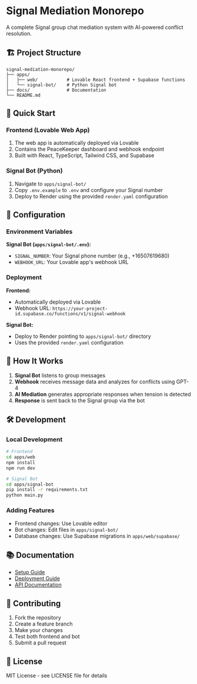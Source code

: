 
# Signal Mediation Monorepo

A complete Signal group chat mediation system with AI-powered conflict resolution.

## 🏗️ Project Structure

```
signal-mediation-monorepo/
├── apps/
│   ├── web/           # Lovable React frontend + Supabase functions
│   └── signal-bot/    # Python Signal bot
├── docs/              # Documentation
└── README.md
```

## 🚀 Quick Start

### Frontend (Lovable Web App)
1. The web app is automatically deployed via Lovable
2. Contains the PeaceKeeper dashboard and webhook endpoint
3. Built with React, TypeScript, Tailwind CSS, and Supabase

### Signal Bot (Python)
1. Navigate to `apps/signal-bot/`
2. Copy `.env.example` to `.env` and configure your Signal number
3. Deploy to Render using the provided `render.yaml` configuration

## 🔧 Configuration

### Environment Variables

**Signal Bot (`apps/signal-bot/.env`):**
- `SIGNAL_NUMBER`: Your Signal phone number (e.g., +16507619680)
- `WEBHOOK_URL`: Your Lovable app's webhook URL

### Deployment

**Frontend:**
- Automatically deployed via Lovable
- Webhook URL: `https://your-project-id.supabase.co/functions/v1/signal-webhook`

**Signal Bot:**
- Deploy to Render pointing to `apps/signal-bot/` directory
- Uses the provided `render.yaml` configuration

## 📖 How It Works

1. **Signal Bot** listens to group messages
2. **Webhook** receives message data and analyzes for conflicts using GPT-4
3. **AI Mediation** generates appropriate responses when tension is detected
4. **Response** is sent back to the Signal group via the bot

## 🛠️ Development

### Local Development
```bash
# Frontend
cd apps/web
npm install
npm run dev

# Signal Bot
cd apps/signal-bot
pip install -r requirements.txt
python main.py
```

### Adding Features
- Frontend changes: Use Lovable editor
- Bot changes: Edit files in `apps/signal-bot/`
- Database changes: Use Supabase migrations in `apps/web/supabase/`

## 📚 Documentation

- [Setup Guide](docs/setup-guide.md)
- [Deployment Guide](docs/deployment.md)
- [API Documentation](docs/api.md)

## 🤝 Contributing

1. Fork the repository
2. Create a feature branch
3. Make your changes
4. Test both frontend and bot
5. Submit a pull request

## 📄 License

MIT License - see LICENSE file for details
